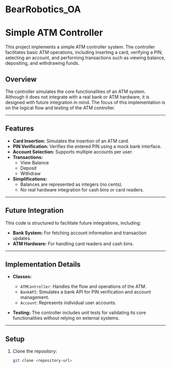 # BearRobotics_OA

# Simple ATM Controller

This project implements a simple ATM controller system. The controller facilitates basic ATM operations, including inserting a card, verifying a PIN, selecting an account, and performing transactions such as viewing balance, depositing, and withdrawing funds.

## Overview

The controller simulates the core functionalities of an ATM system. Although it does not integrate with a real bank or ATM hardware, it is designed with future integration in mind. The focus of this implementation is on the logical flow and testing of the ATM controller.

---

## Features

- **Card Insertion:** Simulates the insertion of an ATM card.
- **PIN Verification:** Verifies the entered PIN using a mock bank interface.
- **Account Selection:** Supports multiple accounts per user.
- **Transactions:**
  - View Balance
  - Deposit
  - Withdraw
- **Simplifications:**
  - Balances are represented as integers (no cents).
  - No real hardware integration for cash bins or card readers.

---

## Future Integration

This code is structured to facilitate future integrations, including:
- **Bank System:** For fetching account information and transaction updates.
- **ATM Hardware:** For handling card readers and cash bins.

---

## Implementation Details

- **Classes:**
  - `ATMController`: Handles the flow and operations of the ATM.
  - `BankAPI`: Simulates a bank API for PIN verification and account management.
  - `Account`: Represents individual user accounts.

- **Testing:** The controller includes unit tests for validating its core functionalities without relying on external systems.

---

## Setup

1. Clone the repository:
   ```bash
   git clone <repository-url>
